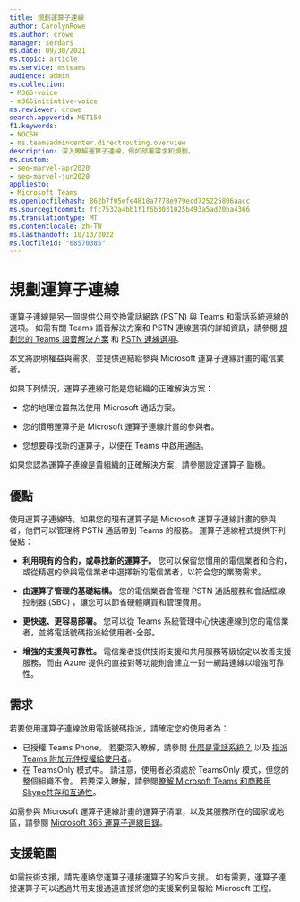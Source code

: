 ```yaml
---
title: 規劃運算子連線
author: CarolynRowe
ms.author: crowe
manager: serdars
ms.date: 09/30/2021
ms.topic: article
ms.service: msteams
audience: admin
ms.collection:
- M365-voice
- m365initiative-voice
ms.reviewer: crowe
search.appverid: MET150
f1.keywords:
- NOCSH
- ms.teamsadmincenter.directrouting.overview
description: 深入瞭解運算子連線，例如部署需求和規劃。
ms.custom:
- seo-marvel-apr2020
- seo-marvel-jun2020
appliesto:
- Microsoft Teams
ms.openlocfilehash: 862b7f05efe4818a7778e979ecd725225806aacc
ms.sourcegitcommit: ffc7532a4bb1f1f6b3031025b493a5ad20ba4366
ms.translationtype: MT
ms.contentlocale: zh-TW
ms.lasthandoff: 10/13/2022
ms.locfileid: "68570385"
---
```

# <a name="plan-for-operator-connect"></a>規劃運算子連線

運算子連線是另一個提供公用交換電話網路 (PSTN) 與 Teams 和電話系統連線的選項。 如需有關 Teams 語音解決方案和 PSTN 連線選項的詳細資訊，請參閱 [規劃您的 Teams 語音解決方案](cloud-voice-landing-page.md) 和 [PSTN 連線選項](pstn-connectivity.md)。

本文將說明權益與需求，並提供連結給參與 Microsoft 運算子連線計畫的電信業者。  

如果下列情況，運算子連線可能是您組織的正確解決方案：

- 您的地理位置無法使用 Microsoft 通話方案。

- 您的慣用運算子是 Microsoft 運算子連線計畫的參與者。

- 您想要尋找新的運算子，以便在 Teams 中啟用通話。

如果您認為運算子連線是貴組織的正確解決方案，請參閱設定運算子 [聯](operator-connect-configure.md)機。  

## <a name="benefits"></a>優點

使用運算子連線時，如果您的現有運算子是 Microsoft 運算子連線計畫的參與者，他們可以管理將 PSTN 通話帶到 Teams 的服務。 運算子連線程式提供下列優點：

- **利用現有的合約，或尋找新的運算子。** 您可以保留您慣用的電信業者和合約，或從精選的參與電信業者中選擇新的電信業者，以符合您的業務需求。

- **由運算子管理的基礎結構。** 您的電信業者會管理 PSTN 通話服務和會話框線控制器 (SBC) ，讓您可以節省硬體購買和管理費用。

- **更快速、更容易部署。** 您可以從 Teams 系統管理中心快速連線到您的電信業者，並將電話號碼指派給使用者-全部。

- **增強的支援與可靠性。** 電信業者提供技術支援和共用服務等級協定以改善支援服務，而由 Azure 提供的直接對等功能則會建立一對一網路連線以增強可靠性。 

## <a name="requirements"></a>需求

若要使用運算子連線啟用電話號碼指派，請確定您的使用者為：

- 已授權 Teams Phone。 若要深入瞭解，請參閱 [什麼是電話系統？](what-is-phone-system-in-office-365.md) 以及 [指派 Teams 附加元件授權給使用者](teams-add-on-licensing/assign-teams-add-on-licenses.md)。
- 在 TeamsOnly 模式中。 請注意，使用者必須處於 TeamsOnly 模式，但您的整個組織不會。 若要深入瞭解，請參閱[瞭解 Microsoft Teams 和商務用 Skype共存和互通性](teams-and-skypeforbusiness-coexistence-and-interoperability.md)。

如需參與 Microsoft 運算子連線計畫的運算子清單，以及其服務所在的國家或地區，請參閱 [Microsoft 365 運算子連線目錄](https://cloudpartners.transform.microsoft.com/practices/microsoft-365-for-operators/directory)。

## <a name="support-boundaries"></a>支援範圍
如需技術支援，請先連絡您運算子連接運算子的客戶支援。 如有需要，運算子連接運算子可以透過共用支援通道直接將您的支援案例呈報給 Microsoft 工程。 

